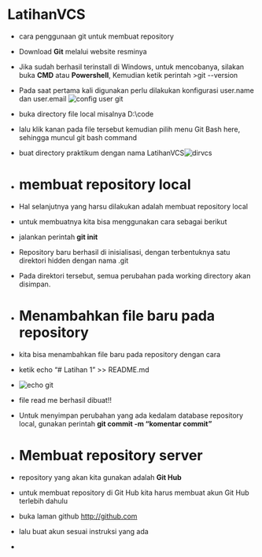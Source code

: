 
# LatihanVCS
 - cara penggunaan git untuk membuat repository
 - Download **Git** melalui website resminya
 - Jika sudah berhasil terinstall di Windows, untuk mencobanya, silakan buka **CMD** atau **Powershell**, Kemudian ketik perintah >git --version
 - Pada saat pertama kali digunakan perlu dilakukan konfigurasi user.name dan user.email
  ![config user git](https://user-images.githubusercontent.com/123881225/215333491-88ddb993-ecf7-4ebd-8825-6f8a4edf4ae0.PNG)
  
 - buka directory file local misalnya D:\code
 - lalu klik kanan pada file tersebut kemudian pilih menu Git Bash here, sehingga muncul git bash command
 - buat directory praktikum dengan nama LatihanVCS![dirvcs](https://user-images.githubusercontent.com/123881225/215334098-1990c0bf-6f34-4228-a842-60ef5275cd42.PNG)
 - # membuat repository local 
 -  Hal selanjutnya yang harsu dilakukan adalah membuat repository local
 -  untuk membuatnya kita bisa menggunakan cara sebagai berikut 
 -  jalankan perintah **git init** 
 -  Repository baru berhasil di inisialisasi, dengan terbentuknya satu direktori hidden dengan nama .git
 - Pada direktori tersebut, semua perubahan pada working directory akan disimpan.
 - # Menambahkan file baru pada repository
 - kita bisa menambahkan file baru pada repository dengan cara 
 - ketik echo “# Latihan 1” >> README.md
 - ![echo git](https://user-images.githubusercontent.com/123881225/215335817-e855785b-057f-4ef8-9417-4744eb7dff4a.PNG)
 - file read me berhasil dibuat!!
 - Untuk menyimpan perubahan yang ada kedalam database repository local, gunakan perintah **git commit -m “komentar commit”**
 - # Membuat repository server
 - repository yang akan kita gunakan adalah **Git Hub** 
 - untuk membuat repository di Git Hub kita harus membuat akun Git Hub terlebih dahulu
 - buka laman github http://github.com
 - lalu buat akun sesuai instruksi yang ada
 - 

